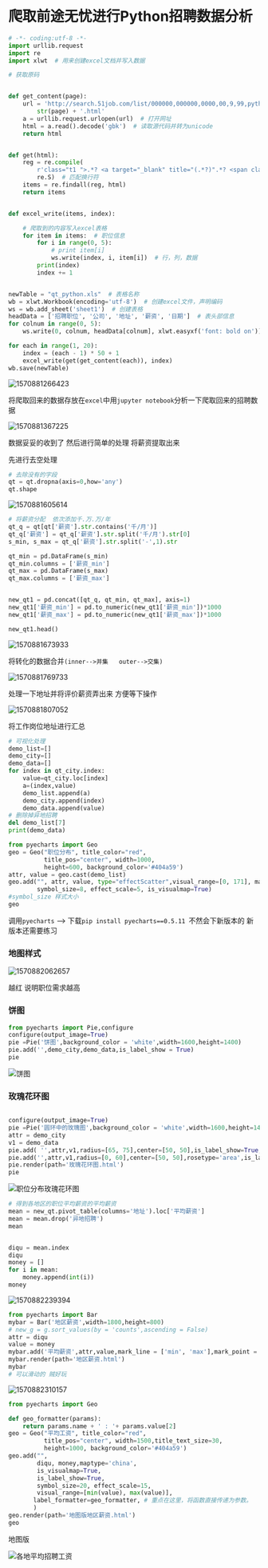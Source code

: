 # 爬取前途无忧进行Python招聘数据分析

```Python
# -*- coding:utf-8 -*-
import urllib.request
import re
import xlwt  # 用来创建excel文档并写入数据

# 获取原码


def get_content(page):
    url = 'http://search.51job.com/list/000000,000000,0000,00,9,99,python,2,' + \
        str(page) + '.html'
    a = urllib.request.urlopen(url)  # 打开网址
    html = a.read().decode('gbk')  # 读取源代码并转为unicode
    return html


def get(html):
    reg = re.compile(
        r'class="t1 ">.*? <a target="_blank" title="(.*?)".*? <span class="t2"><a target="_blank" title="(.*?)".*?<span class="t3">(.*?)</span>.*?<span class="t4">(.*?)</span>.*? <span class="t5">(.*?)</span>',
        re.S)  # 匹配换行符
    items = re.findall(reg, html)
    return items


def excel_write(items, index):

    # 爬取到的内容写入excel表格
    for item in items:  # 职位信息
        for i in range(0, 5):
            # print item[i]
            ws.write(index, i, item[i])  # 行，列，数据
        print(index)
        index += 1


newTable = "qt_python.xls"  # 表格名称
wb = xlwt.Workbook(encoding='utf-8')  # 创建excel文件，声明编码
ws = wb.add_sheet('sheet1')  # 创建表格
headData = ['招聘职位', '公司', '地址', '薪资', '日期']  # 表头部信息
for colnum in range(0, 5):
    ws.write(0, colnum, headData[colnum], xlwt.easyxf('font: bold on'))  # 行，列

for each in range(1, 20):
    index = (each - 1) * 50 + 1
    excel_write(get(get_content(each)), index)
wb.save(newTable)
```

![1570881266423](C:\Users\Administrator\Desktop\笔记\数据分析\10.12_10.png)

将爬取回来的数据存放在`excel`中用`jupyter notebook`分析一下爬取回来的招聘数据

![1570881367225](C:\Users\Administrator\Desktop\笔记\数据分析\10.12_11.png)

数据妥妥的收到了 然后进行简单的处理 将薪资提取出来 

先进行去空处理

```Python
# 去除没有的字段
qt = qt.dropna(axis=0,how='any')
qt.shape
```

![1570881605614](C:\Users\Administrator\Desktop\笔记\数据分析\10.12_12.png)

```Python
# 将薪资分配  依次添加千.万.万/年
qt_q = qt[qt['薪资'].str.contains('千/月')]
qt_q['薪资'] = qt_q['薪资'].str.split('千/月').str[0]
s_min, s_max = qt_q['薪资'].str.split('-',1).str

qt_min = pd.DataFrame(s_min)
qt_min.columns = ['薪资_min']
qt_max = pd.DataFrame(s_max)
qt_max.columns = ['薪资_max']


new_qt1 = pd.concat([qt_q, qt_min, qt_max], axis=1)
new_qt1['薪资_min'] = pd.to_numeric(new_qt1['薪资_min'])*1000
new_qt1['薪资_max'] = pd.to_numeric(new_qt1['薪资_max'])*1000

new_qt1.head()
```

![1570881673933](C:\Users\Administrator\Desktop\笔记\数据分析\10.12_13.png)

将转化的数据合并`(inner-->并集   outer-->交集)`

![1570881769733](C:\Users\ADMINI~1\AppData\Local\Temp\1570881769733.png)

处理一下地址并将评价薪资弄出来 方便等下操作

![1570881807052](C:\Users\Administrator\Desktop\笔记\数据分析\10.12_14.png)

将工作岗位地址进行汇总

```Python
# 可视化处理
demo_list=[]
demo_city=[]
demo_data=[]
for index in qt_city.index:
    value=qt_city.loc[index]
    a=(index,value)
    demo_list.append(a)
    demo_city.append(index)
    demo_data.append(value)
# 删除掉异地招聘
del demo_list[7]
print(demo_data)
```

```Python
from pyecharts import Geo 
geo = Geo("职位分布", title_color="red",
          title_pos="center", width=1000,
          height=600, background_color='#404a59')
attr, value = geo.cast(demo_list)
geo.add("", attr, value, type="effectScatter",visual_range=[0, 171], maptype='china',visual_text_color="#FF0000", geo_normal_color="#6E6E6E",geo_emphasis_color='#F5D0A9',
        symbol_size=8, effect_scale=5, is_visualmap=True)
#symbol_size 样式大小
geo
```

调用`pyecharts`  --> 下载`pip install pyecharts==0.5.11 `不然会下新版本的 新版本还需要练习

### 地图样式

![1570882062657](C:\Users\Administrator\Desktop\笔记\数据分析\10.12_15.png)

越红 说明职位需求越高

### 饼图

```Python
from pyecharts import Pie,configure
configure(output_image=True)
pie =Pie('饼图',background_color = 'white',width=1600,height=1400)
pie.add('',demo_city,demo_data,is_label_show = True)
pie
```

![饼图](E:\Jupyter_save\shujufenxi\智联招聘分析\饼图.png)

### 玫瑰花环图

```Python

configure(output_image=True)
pie =Pie('圆环中的玫瑰图',background_color = 'white',width=1600,height=1400)
attr = demo_city
v1 = demo_data
pie.add( '',attr,v1,radius=[65, 75],center=[50, 50],is_label_show=True,geo_title_size=25)
pie.add('',attr,v1,radius=[0, 60],center=[50, 50],rosetype='area',is_label_show=True)
pie.render(path='玫瑰花环图.html')
pie

```



![职位分布玫瑰花环图](E:\Jupyter_save\shujufenxi\智联招聘分析\职位分布玫瑰花环图.png)



```Python
# 得到各地区的职位平均薪资的平均薪资
mean = new_qt.pivot_table(columns='地址').loc['平均薪资']
mean = mean.drop('异地招聘')
mean


diqu = mean.index
diqu
money = []
for i in mean:
    money.append(int(i))
money
```

![1570882239394](C:\Users\Administrator\Desktop\笔记\数据分析\10.12_16.png)

```Python
from pyecharts import Bar
mybar = Bar('地区薪资',width=1800,height=800)
# new_g = g.sort_values(by = 'counts',ascending = False)
attr = diqu
value = money
mybar.add('平均薪资',attr,value,mark_line = ['min', 'max'],mark_point = ['average'],is_label_show=True,is_datazoom_show=True,is_stack=True)
mybar.render(path='地区薪资.html')
mybar
# 可以滑动的 贼好玩
```

![1570882310157](C:\Users\Administrator\Desktop\笔记\数据分析\10.12_17.png)

```Python
from pyecharts import Geo

def geo_formatter(params):
    return params.name + ' : '+ params.value[2]
geo = Geo("平均工资", title_color="red",
          title_pos="center", width=1500,title_text_size=30,
          height=1000, background_color='#404a59')
geo.add("", 
        diqu, money,maptype='china', 
        is_visualmap=True, 
        is_label_show=True,
        symbol_size=20, effect_scale=15,
        visual_range=[min(value), max(value)],
       label_formatter=geo_formatter, # 重点在这里，将函数直接传递为参数。
       )
geo.render(path='地图版地区薪资.html')
geo
```

地图版

![各地平均招聘工资](E:\Jupyter_save\shujufenxi\智联招聘分析\各地平均招聘工资.png)
